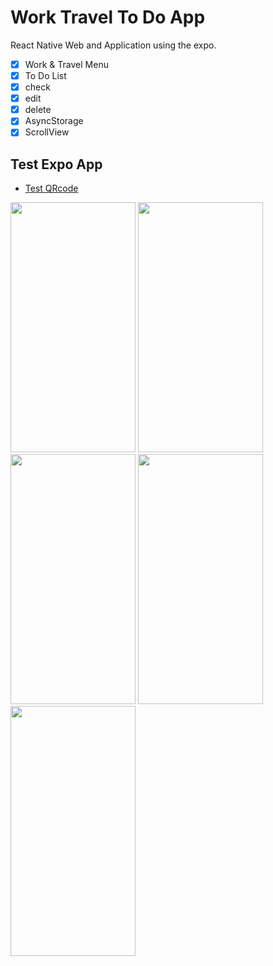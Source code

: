 # Work Travel To Do App

React Native Web and Application using the expo.

- [x] Work & Travel Menu
- [x] To Do List
- [x] check
- [x] edit
- [x] delete
- [x] AsyncStorage
- [x] ScrollView

## Test Expo App

- [Test QRcode](https://expo.dev/@mooncode/wttodoapp)

<img src="https://user-images.githubusercontent.com/77045939/153821610-d326d998-5fe5-4979-a2f6-ac11bf4b6f31.jpg" width="200" height="400"/>
<img src="https://user-images.githubusercontent.com/77045939/153821624-9a3a51e9-57dd-4be8-af19-d6c200468a7c.jpg" width="200" height="400"/>
<img src="https://user-images.githubusercontent.com/77045939/153821616-8ee7ce1f-8157-4e29-b76f-2ae34b2b5134.jpg" width="200" height="400"/>
<img src="https://user-images.githubusercontent.com/77045939/153821619-adca4052-43a3-4d63-a2cd-16544ac8c4c4.jpg" width="200" height="400"/>
<img src="https://user-images.githubusercontent.com/77045939/153821622-d747af6d-d98e-4902-8207-75886175e198.jpg" width="200" height="400"/>
